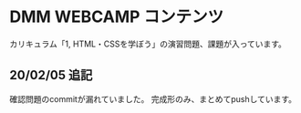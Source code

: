 # DMM WEBCAMP コンテンツ
カリキュラム「1, HTML・CSSを学ぼう」の演習問題、課題が入っています。
## 20/02/05 追記
確認問題のcommitが漏れていました。
完成形のみ、まとめてpushしています。